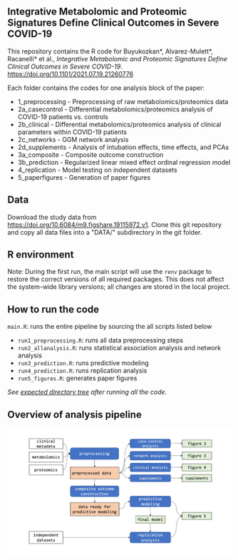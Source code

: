 ## Integrative Metabolomic and Proteomic Signatures Define Clinical Outcomes in Severe COVID-19


This repository contains the R code for Buyukozkan\*, Alvarez-Mulett\*, Racanelli\* et al., *Integrative Metabolomic and Proteomic Signatures Define Clinical Outcomes in Severe COVID-19*. https://doi.org/10.1101/2021.07.19.21260776

Each folder contains the codes for one analysis block of the paper:

* 1_preprocessing - Preprocessing of raw metabolomics/proteomics data
* 2a_casecontrol - Differential metabolomics/proteomics analysis of COVID-19 patients vs. controls
* 2b_clinical - Differential metabolomics/proteomics analysis of clinical parameters within  COVID-19 patients
* 2c_networks - GGM network analysis
* 2d_supplements - Analysis of intubation effects, time effects, and PCAs 
* 3a_composite - Composite outcome construction 
* 3b_prediction - Regularized linear mixed effect ordinal regression model 
* 4_replication - Model testing on independent datasets
* 5_paperfigures - Generation of paper figures 


## Data 

Download the study data from https://doi.org/10.6084/m9.figshare.19115972.v1. Clone this git repository and copy all data files into a "DATA/" subdirectory in the git folder.

## R environment

Note: During the first run, the main script will use the `renv` package to restore the correct versions of all required packages. This does not affect the system-wide library versions; all changes are stored in the local project.


## How to run the code

`main.R`: runs the entire pipeline by sourcing the all scripts listed below

- `run1_preprocessing.R`: runs all data preprocessing steps 
- `run2_allanalysis.R`: runs statistical association analysis and network analysis
- `run3_prediction.R`: runs predictive modeling 
- `run4_prediction.R`: runs replication analysis
- `run5_figures.R`: generates paper figures

*See [expected directory tree](expected_directory_tree.txt) after running all the code.*


## Overview of analysis pipeline 
![](pipeline.jpg)



